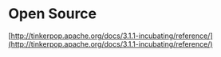 #  Open Source

[http://tinkerpop.apache.org/docs/3.1.1-incubating/reference/](http://tinkerpop.apache.org/docs/3.1.1-incubating/reference/)
